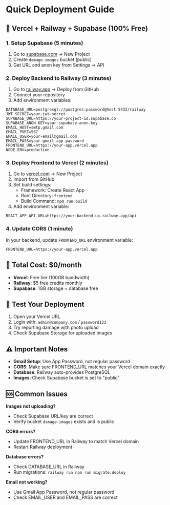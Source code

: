 # Quick Deployment Guide

## 🚀 Vercel + Railway + Supabase (100% Free)

### 1. Setup Supabase (5 minutes)
1. Go to [supabase.com](https://supabase.com) → New Project
2. Create `damage-images` bucket (public)
3. Get URL and anon key from Settings → API

### 2. Deploy Backend to Railway (3 minutes)
1. Go to [railway.app](https://railway.app) → Deploy from GitHub
2. Connect your repository
3. Add environment variables:
```env
DATABASE_URL=postgresql://postgres:password@host:5432/railway
JWT_SECRET=your-jwt-secret
SUPABASE_URL=https://your-project-id.supabase.co
SUPABASE_ANON_KEY=your-supabase-anon-key
EMAIL_HOST=smtp.gmail.com
EMAIL_PORT=587
EMAIL_USER=your-email@gmail.com
EMAIL_PASS=your-gmail-app-password
FRONTEND_URL=https://your-app.vercel.app
NODE_ENV=production
```

### 3. Deploy Frontend to Vercel (2 minutes)
1. Go to [vercel.com](https://vercel.com) → New Project
2. Import from GitHub
3. Set build settings:
   - Framework: Create React App
   - Root Directory: `frontend`
   - Build Command: `npm run build`
4. Add environment variable:
```env
REACT_APP_API_URL=https://your-backend.up.railway.app/api
```

### 4. Update CORS (1 minute)
In your backend, update `FRONTEND_URL` environment variable:
```env
FRONTEND_URL=https://your-app.vercel.app
```

## 🎯 Total Cost: $0/month

- **Vercel**: Free tier (100GB bandwidth)
- **Railway**: $5 free credits monthly
- **Supabase**: 1GB storage + database free

## 📱 Test Your Deployment

1. Open your Vercel URL
2. Login with: `admin@company.com` / `password123`
3. Try reporting damage with photo upload
4. Check Supabase Storage for uploaded images

## ⚠️ Important Notes

- **Gmail Setup**: Use App Password, not regular password
- **CORS**: Make sure FRONTEND_URL matches your Vercel domain exactly
- **Database**: Railway auto-provides PostgreSQL
- **Images**: Check Supabase bucket is set to "public"

## 🆘 Common Issues

**Images not uploading?**
- Check Supabase URL/key are correct
- Verify bucket `damage-images` exists and is public

**CORS errors?**
- Update FRONTEND_URL in Railway to match Vercel domain
- Restart Railway deployment

**Database errors?**
- Check DATABASE_URL in Railway
- Run migrations: `railway run npm run migrate:deploy`

**Email not working?**
- Use Gmail App Password, not regular password
- Check EMAIL_USER and EMAIL_PASS are correct